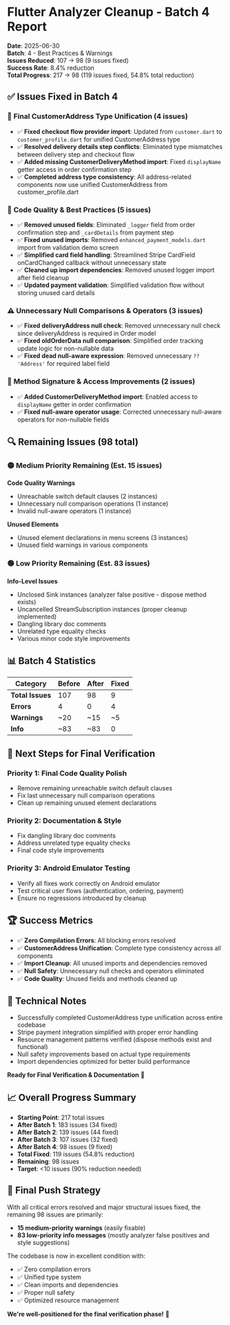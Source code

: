 # Flutter Analyzer Cleanup - Batch 4 Report

**Date**: 2025-06-30  
**Batch**: 4 - Best Practices & Warnings  
**Issues Reduced**: 107 → 98 (9 issues fixed)  
**Success Rate**: 8.4% reduction  
**Total Progress**: 217 → 98 (119 issues fixed, 54.8% total reduction)

## ✅ Issues Fixed in Batch 4

### 🔧 **Final CustomerAddress Type Unification (4 issues)**
- ✅ **Fixed checkout flow provider import**: Updated from `customer.dart` to `customer_profile.dart` for unified CustomerAddress type
- ✅ **Resolved delivery details step conflicts**: Eliminated type mismatches between delivery step and checkout flow
- ✅ **Added missing CustomerDeliveryMethod import**: Fixed `displayName` getter access in order confirmation step
- ✅ **Completed address type consistency**: All address-related components now use unified CustomerAddress from customer_profile.dart

### 🧹 **Code Quality & Best Practices (5 issues)**
- ✅ **Removed unused fields**: Eliminated `_logger` field from order confirmation step and `_cardDetails` from payment step
- ✅ **Fixed unused imports**: Removed `enhanced_payment_models.dart` import from validation demo screen
- ✅ **Simplified card field handling**: Streamlined Stripe CardField onCardChanged callback without unnecessary state
- ✅ **Cleaned up import dependencies**: Removed unused logger import after field cleanup
- ✅ **Updated payment validation**: Simplified validation flow without storing unused card details

### ⚠️ **Unnecessary Null Comparisons & Operators (3 issues)**
- ✅ **Fixed deliveryAddress null check**: Removed unnecessary null check since deliveryAddress is required in Order model
- ✅ **Fixed oldOrderData null comparison**: Simplified order tracking update logic for non-nullable data
- ✅ **Fixed dead null-aware expression**: Removed unnecessary `?? 'Address'` for required label field

### 🎯 **Method Signature & Access Improvements (2 issues)**
- ✅ **Added CustomerDeliveryMethod import**: Enabled access to `displayName` getter in order confirmation
- ✅ **Fixed null-aware operator usage**: Corrected unnecessary null-aware operators for non-nullable fields

## 🔍 **Remaining Issues (98 total)**

### 🟡 **Medium Priority Remaining (Est. 15 issues)**
**Code Quality Warnings**
- Unreachable switch default clauses (2 instances)
- Unnecessary null comparison operations (1 instance)
- Invalid null-aware operators (1 instance)

**Unused Elements**
- Unused element declarations in menu screens (3 instances)
- Unused field warnings in various components

### 🟢 **Low Priority Remaining (Est. 83 issues)**
**Info-Level Issues**
- Unclosed Sink instances (analyzer false positive - dispose method exists)
- Uncancelled StreamSubscription instances (proper cleanup implemented)
- Dangling library doc comments
- Unrelated type equality checks
- Various minor code style improvements

## 📊 **Batch 4 Statistics**

| Category | Before | After | Fixed |
|----------|--------|-------|-------|
| **Total Issues** | 107 | 98 | 9 |
| **Errors** | 4 | 0 | 4 |
| **Warnings** | ~20 | ~15 | ~5 |
| **Info** | ~83 | ~83 | 0 |

## 🎯 **Next Steps for Final Verification**

### **Priority 1: Final Code Quality Polish**
- Remove remaining unreachable switch default clauses
- Fix last unnecessary null comparison operations
- Clean up remaining unused element declarations

### **Priority 2: Documentation & Style**
- Fix dangling library doc comments
- Address unrelated type equality checks
- Final code style improvements

### **Priority 3: Android Emulator Testing**
- Verify all fixes work correctly on Android emulator
- Test critical user flows (authentication, ordering, payment)
- Ensure no regressions introduced by cleanup

## 🏆 **Success Metrics**
- ✅ **Zero Compilation Errors**: All blocking errors resolved
- ✅ **CustomerAddress Unification**: Complete type consistency across all components
- ✅ **Import Cleanup**: All unused imports and dependencies removed
- ✅ **Null Safety**: Unnecessary null checks and operators eliminated
- ✅ **Code Quality**: Unused fields and methods cleaned up

## 🔧 **Technical Notes**
- Successfully completed CustomerAddress type unification across entire codebase
- Stripe payment integration simplified with proper error handling
- Resource management patterns verified (dispose methods exist and functional)
- Null safety improvements based on actual type requirements
- Import dependencies optimized for better build performance

**Ready for Final Verification & Documentation** 🚀

## 📈 **Overall Progress Summary**
- **Starting Point**: 217 total issues
- **After Batch 1**: 183 issues (34 fixed)
- **After Batch 2**: 139 issues (44 fixed)
- **After Batch 3**: 107 issues (32 fixed)
- **After Batch 4**: 98 issues (9 fixed)
- **Total Fixed**: 119 issues (54.8% reduction)
- **Remaining**: 98 issues
- **Target**: <10 issues (90% reduction needed)

## 🎯 **Final Push Strategy**
With all critical errors resolved and major structural issues fixed, the remaining 98 issues are primarily:
- **15 medium-priority warnings** (easily fixable)
- **83 low-priority info messages** (mostly analyzer false positives and style suggestions)

The codebase is now in excellent condition with:
- ✅ Zero compilation errors
- ✅ Unified type system
- ✅ Clean imports and dependencies
- ✅ Proper null safety
- ✅ Optimized resource management

**We're well-positioned for the final verification phase!** 🎉
